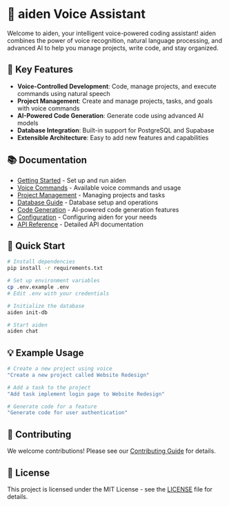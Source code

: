 # 🤖 aiden Voice Assistant

Welcome to aiden, your intelligent voice-powered coding assistant! aiden combines the power of voice recognition, natural language processing, and advanced AI to help you manage projects, write code, and stay organized.

## 🌟 Key Features

- **Voice-Controlled Development**: Code, manage projects, and execute commands using natural speech
- **Project Management**: Create and manage projects, tasks, and goals with voice commands
- **AI-Powered Code Generation**: Generate code using advanced AI models
- **Database Integration**: Built-in support for PostgreSQL and Supabase
- **Extensible Architecture**: Easy to add new features and capabilities

## 📚 Documentation

- [Getting Started](getting-started.md) - Set up and run aiden
- [Voice Commands](voice-commands.md) - Available voice commands and usage
- [Project Management](project-management.md) - Managing projects and tasks
- [Database Guide](database-guide.md) - Database setup and operations
- [Code Generation](code-generation.md) - AI-powered code generation features
- [Configuration](configuration.md) - Configuring aiden for your needs
- [API Reference](./api-reference.md) - Detailed API documentation

## 🚀 Quick Start

```bash
# Install dependencies
pip install -r requirements.txt

# Set up environment variables
cp .env.example .env
# Edit .env with your credentials

# Initialize the database
aiden init-db

# Start aiden
aiden chat
```

## 💡 Example Usage

```bash
# Create a new project using voice
"Create a new project called Website Redesign"

# Add a task to the project
"Add task implement login page to Website Redesign"

# Generate code for a feature
"Generate code for user authentication"
```

## 🤝 Contributing

We welcome contributions! Please see our [Contributing Guide](./contributing.md) for details.

## 📄 License

This project is licensed under the MIT License - see the [LICENSE](../LICENSE) file for details.

